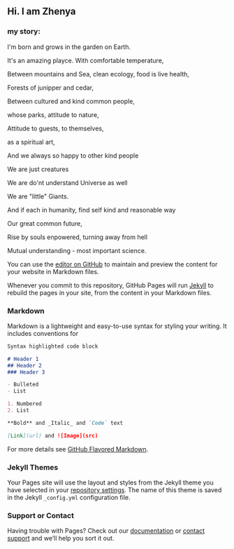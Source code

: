 ## Hi. I am Zhenya

### my story:

I'm born and grows in the garden on Earth. 

It's an amazing playce. With comfortable temperature,

Between mountains and Sea, clean ecology, food is live health,

Forests of junipper and cedar, 


Between cultured and kind common people, 

whose parks, attitude to nature, 

Attitude to guests, to themselves, 

as a spiritual art, 



And we always so happy to other kind people

We are just creatures

We are do'nt understand Universe as well

We are "little" Giants.



And if each in humanity, find self kind and reasonable way

Our great common future,

Rise by souls enpowered, turning away from hell

Mutual understanding - most important science.



You can use the [editor on GitHub](https://github.com/it-xp/it-xp.github.io/edit/master/index.md) to maintain and preview the content for your website in Markdown files.

Whenever you commit to this repository, GitHub Pages will run [Jekyll](https://jekyllrb.com/) to rebuild the pages in your site, from the content in your Markdown files.

### Markdown

Markdown is a lightweight and easy-to-use syntax for styling your writing. It includes conventions for

```markdown
Syntax highlighted code block

# Header 1
## Header 2
### Header 3

- Bulleted
- List

1. Numbered
2. List

**Bold** and _Italic_ and `Code` text

[Link](url) and ![Image](src)
```

For more details see [GitHub Flavored Markdown](https://guides.github.com/features/mastering-markdown/).

### Jekyll Themes

Your Pages site will use the layout and styles from the Jekyll theme you have selected in your [repository settings](https://github.com/it-xp/it-xp.github.io/settings). The name of this theme is saved in the Jekyll `_config.yml` configuration file.

### Support or Contact

Having trouble with Pages? Check out our [documentation](https://help.github.com/categories/github-pages-basics/) or [contact support](https://github.com/contact) and we’ll help you sort it out.
